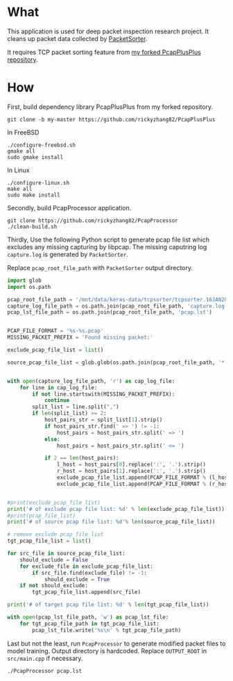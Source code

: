 What
=====

This application is used for deep packet inspection research project. It cleans up packet data collected by [PacketSorter](https://github.com/rickyzhang82/PacketSorter).

It requires TCP packet sorting feature from [my forked PcapPlusPlus repository](https://github.com/rickyzhang82/PcapPlusPlus). 

How
====

First, build dependency library PcapPlusPlus from my forked repository.

```
git clone -b my-master https://github.com/rickyzhang82/PcapPlusPlus
```

In FreeBSD

```
./configure-freebsd.sh
gmake all
sudo gmake install
```

In Linux

```
./configure-linux.sh
make all
sudo make install
```

Secondly, build PcapProcessor application.

```
git clone https://github.com/rickyzhang82/PcapProcessor
./clean-build.sh
```

Thirdly, Use the following Python script to generate pcap file list which excludes any missing capturing by libpcap. The missing caputring log `capture.log` is generated by `PacketSorter`. 

Replace `pcap_root_file_path` with `PacketSorter` output directory. 

```Python
import glob
import os.path

pcap_root_file_path = '/mnt/data/keras-data/tcpsorter/tcpsorter.16JAN2020'
capture_log_file_path = os.path.join(pcap_root_file_path, 'capture.log')
pcap_lst_file_path = os.path.join(pcap_root_file_path, 'pcap.lst')


PCAP_FILE_FORMAT = '%s-%s.pcap'
MISSING_PACKET_PREFIX = 'Found missing packet:'

exclude_pcap_file_list = list()

source_pcap_file_list = glob.glob(os.path.join(pcap_root_file_path, '*.pcap'))


with open(capture_log_file_path, 'r') as cap_log_file:
    for line in cap_log_file:
        if not line.startswith(MISSING_PACKET_PREFIX):
            continue
        split_list = line.split(",")
        if len(split_list) >= 2:
            host_pairs_str = split_list[1].strip()
            if host_pairs_str.find(' => ') != -1:
                host_pairs = host_pairs_str.split(' => ')
            else:
                host_pairs = host_pairs_str.split(' <= ')

            if 2 == len(host_pairs):
                l_host = host_pairs[0].replace(':', '.').strip()
                r_host = host_pairs[1].replace(':', '.').strip()
                exclude_pcap_file_list.append(PCAP_FILE_FORMAT % (l_host, r_host))
                exclude_pcap_file_list.append(PCAP_FILE_FORMAT % (r_host, l_host))


#print(exclude_pcap_file_list)
print('# of exclude pcap file list: %d' % len(exclude_pcap_file_list))
#print(pcap_file_list)
print('# of source pcap file list: %d'% len(source_pcap_file_list))

# remove exclude pcap file list
tgt_pcap_file_list = list()

for src_file in source_pcap_file_list:
    should_exclude = False
    for exclude_file in exclude_pcap_file_list:
        if src_file.find(exclude_file) != -1:
            should_exclude = True
    if not should_exclude:
        tgt_pcap_file_list.append(src_file)

print('# of target pcap file list: %d' % len(tgt_pcap_file_list))

with open(pcap_lst_file_path, 'w') as pcap_lst_file:
    for tgt_pcap_file_path in tgt_pcap_file_list:
        pcap_lst_file.write('%s\n' % tgt_pcap_file_path)
```

Last but not the least, run `PcapProcessor` to generate modified packet files to model training. Output directory is hardcoded. Replace `OUTPUT_ROOT` in `src/main.cpp` if necessary.

```
./PcapProcessor pcap.lst
```